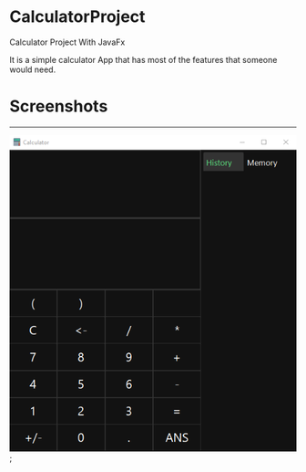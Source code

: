 # CalculatorProject
Calculator Project With JavaFx

It is a simple calculator App that has most of the features that someone would need. 

# Screenshots
<hr />

![](Images/appImage.png);
